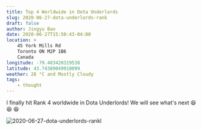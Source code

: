 ```yaml
---
title: Top 4 Worldwide in Dota Underlords
slug: 2020-06-27-dota-underlords-rank
draft: false
author: Jingyu Bao
date: 2020-06-27T15:50:43-04:00
location: >
    45 York Mills Rd
    Toronto ON M2P 1B6
    Canada
longitude: -79.403420319538
latitude: 43.74389049910099
weather: 28 °C and Mostly Cloudy
tags:
    - thought
---
```


I finally hit Rank 4 worldwide in Dota Underlords! We will see what's next :laughing: :laughing: :laughing:

![2020-06-27-dota-underlords-rankl](https://user-images.githubusercontent.com/2069165/85930966-8b4a7180-b88e-11ea-8035-a2c4b0f41f6b.png)
